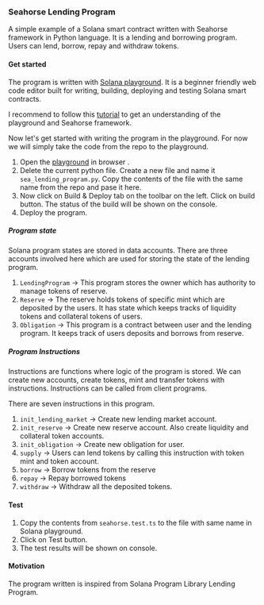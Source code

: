 ### Seahorse Lending Program

A simple example of a Solana smart contract written with Seahorse framework in Python language. It is a lending and borrowing program. Users can lend, borrow, repay and withdraw tokens.

#### Get started

The program is written with [Solana playground](https://beta.solpg.io). It is a beginner friendly web code editor built for writing, building, deploying and testing Solana smart contracts.

I recommend to follow this [tutorial](https://beta.solpg.io/tutorials/hello-seahorse) to get an understanding of the playground and Seahorse framework.

Now let's get started with writing the program in the playground. For now we will simply take the code from the repo to the playground.

1. Open the [playground](https://beta.solpg.io) in browser .
2. Delete the current python file. Create a new file and name it `sea_lending_program.py`. Copy the contents of the file with the same name from the repo and pase it here.
3. Now click on Build & Deploy tab on the toolbar on the left. Click on build button. The status of the build will be shown on the console.
4. Deploy the program.

##### Program state

Solana program states are stored in data accounts. There are three accounts involved here which are used for storing the state of the lending program.

1. `LendingProgram` -> This program stores the owner which has authority to manage tokens of reserve.
2. `Reserve` -> The reserve holds tokens of specific mint which are deposited by the users. It has state which keeps tracks of liquidity tokens and collateral tokens of users.
3. `Obligation` -> This program is a contract between user and the lending program. It keeps track of users deposits and borrows from reserve.

##### Program Instructions

Instructions are functions where logic of the program is stored. We can create new accounts, create tokens, mint and transfer tokens with instructions. Instructions can be called from client programs.

There are seven instructions in this program.

1. `init_lending_market` -> Create new lending market account.
2. `init_reserve` -> Create new reserve account. Also create liquidity and collateral token accounts.
3. `init_obligation` -> Create new obligation for user.
4. `supply` -> Users can lend tokens by calling this instruction with token mint and token account.
5. `borrow` -> Borrow tokens from the reserve
6. `repay` -> Repay borrowed tokens
7. `withdraw` -> Withdraw all the deposited tokens.

#### Test

1. Copy the contents from `seahorse.test.ts` to the file with same name in Solana playground.
2. Click on Test button.
3. The test results will be shown on console.

#### Motivation

The program written is inspired from Solana Program Library Lending Program.
